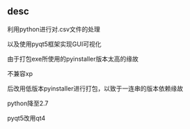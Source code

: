 ## desc

利用python进行对.csv文件的处理

以及使用pyqt5框架实现GUI可视化

由于打包exe所使用的pyinstaller版本太高的缘故

不兼容xp

后改用低版本pyinstaller进行打包，以致于一连串的版本依赖缘故

python降至2.7

pyqt5改用qt4
